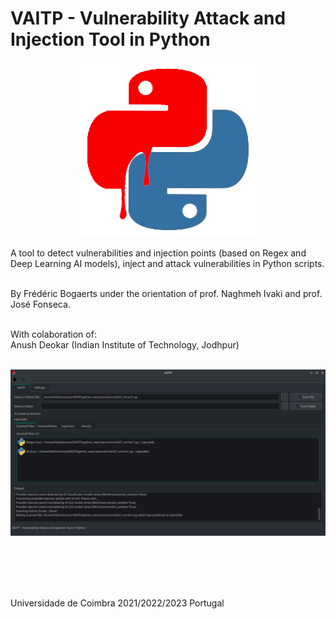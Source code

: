 # VAITP - Vulnerability Attack and Injection Tool in Python

<div align="center">
  <img src="https://github.com/netpack/vaitp/raw/main/Images/logo.png" alt="VAITP logo">
</div>


A tool to detect vulnerabilities and injection points (based on Regex and Deep Learning AI models), inject and attack vulnerabilities in Python scripts.
<br><br>

By Frédéric Bogaerts under the orientation of prof. Naghmeh Ivaki and prof. José Fonseca.<br><br>

With colaboration of:<br>
  Anush Deokar (Indian Institute of Technology, Jodhpur)
  <br><br>
  
  
![VAITP logo](https://github.com/netpack/vaitp/raw/main/Images/vaitprint1.png)

<br><br>
<br><br>

Universidade de Coimbra 2021/2022/2023
Portugal

